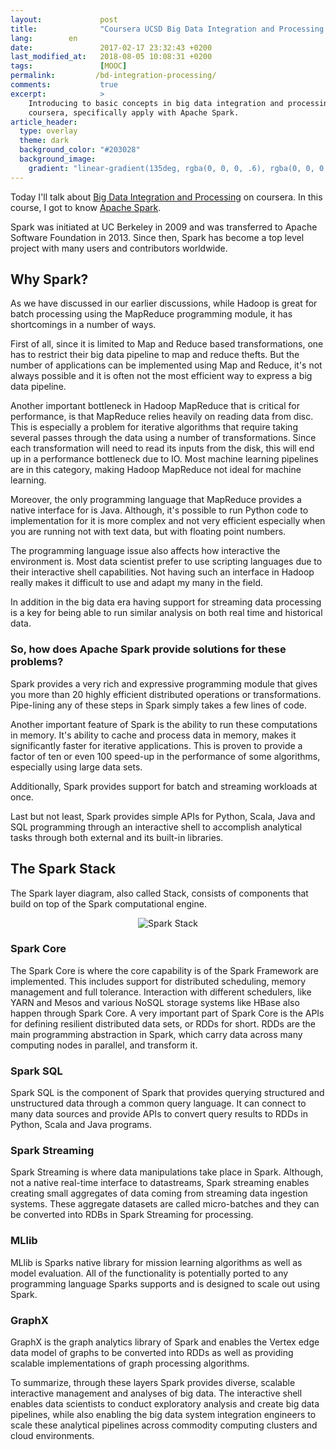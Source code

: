 ```yaml
---
layout:             post
title:              "Coursera UCSD Big Data Integration and Processing review"
lang:        en
date:               2017-02-17 23:32:43 +0200
last_modified_at:   2018-08-05 10:08:31 +0200
tags:               [MOOC]
permalink:         /bd-integration-processing/
comments:           true
excerpt:            >
    Introducing to basic concepts in big data integration and processing by
    coursera, specifically apply with Apache Spark.
article_header:
  type: overlay
  theme: dark
  background_color: "#203028"
  background_image:
    gradient: "linear-gradient(135deg, rgba(0, 0, 0, .6), rgba(0, 0, 0, .4))"
---
```


Today I'll talk about [Big Data Integration and Processing][Big Data Integration and Processing]
on coursera. In this course, I got to know [Apache Spark][Apache Spark].

Spark was initiated at UC Berkeley in 2009 and was transferred to Apache
Software Foundation in 2013. Since then, Spark has become a top level project
with many users and contributors worldwide.

## Why Spark?

As we have discussed in our earlier discussions, while Hadoop is great for batch
processing using the MapReduce programming module, it has shortcomings in a
number of ways.

First of all, since it is limited to Map and Reduce based transformations, one
has to restrict their big data pipeline to map and reduce thefts. But the number
of applications can be implemented using Map and Reduce, it's not always
possible and it is often not the most efficient way to express a big data
pipeline.

Another important bottleneck in Hadoop MapReduce that is critical for
performance, is that MapReduce relies heavily on reading data from disc. This is
especially a problem for iterative algorithms that require taking several passes
through the data using a number of transformations. Since each transformation
will need to read its inputs from the disk, this will end up in a performance
bottleneck due to IO. Most machine learning pipelines are in this category,
making Hadoop MapReduce not ideal for machine learning.

Moreover, the only programming language that MapReduce provides a native
interface for is Java. Although, it's possible to run Python code to
implementation for it is more complex and not very efficient especially when you
are running not with text data, but with floating point numbers.

The programming language issue also affects how interactive the environment is.
Most data scientist prefer to use scripting languages due to their interactive
shell capabilities. Not having such an interface in Hadoop really makes it
difficult to use and adapt my many in the field.

In addition in the big data era having support for streaming data processing is
a key for being able to run similar analysis on both real time and historical
data.

### So, how does Apache Spark provide solutions for these problems?

Spark provides a very rich and expressive programming module that gives you more
than 20 highly efficient distributed operations or transformations. Pipe-lining
any of these steps in Spark simply takes a few lines of code.

Another important feature of Spark is the ability to run these computations in
memory. It's ability to cache and process data in memory, makes it significantly
faster for iterative applications. This is proven to provide a factor of ten or
even 100 speed-up in the performance of some algorithms, especially using large
data sets.

Additionally, Spark provides support for batch and streaming workloads at once.

Last but not least, Spark provides simple APIs for Python, Scala, Java and SQL
programming through an interactive shell to accomplish analytical tasks through
both external and its built-in libraries. 

## The Spark Stack

The Spark layer diagram, also called Stack, consists of components that build on
top of the Spark computational engine.

<p align="center">
  <img alt="Spark Stack" src="{{ site.baseurl }}/images/20170217-spark-stack.png"/>
</p>

### Spark Core

The Spark Core is where the core capability is of the Spark Framework are
implemented. This includes support for distributed scheduling, memory management
and full tolerance. Interaction with different schedulers, like YARN and Mesos
and various NoSQL storage systems like HBase also happen through Spark Core. A
very important part of Spark Core is the APIs for defining resilient distributed
data sets, or RDDs for short. RDDs are the main programming abstraction in Spark,
which carry data across many computing nodes in parallel, and transform it.

### Spark SQL

Spark SQL is the component of Spark that provides querying structured and
unstructured data through a common query language. It can connect to many data
sources and provide APIs to convert query results to RDDs in Python, Scala and
Java programs.

### Spark Streaming

Spark Streaming is where data manipulations take place in Spark. Although, not a
native real-time interface to datastreams, Spark streaming enables creating
small aggregates of data coming from streaming data ingestion systems. These
aggregate datasets are called micro-batches and they can be converted into RDBs
in Spark Streaming for processing.

### MLlib

MLlib is Sparks native library for mission learning algorithms as well as model
evaluation. All of the functionality is potentially ported to any programming
language Sparks supports and is designed to scale out using Spark.

### GraphX

GraphX is the graph analytics library of Spark and enables the Vertex edge data
model of graphs to be converted into RDDs as well as providing scalable
implementations of graph processing algorithms.

To summarize, through these layers Spark provides diverse, scalable interactive
management and analyses of big data. The interactive shell enables data
scientists to conduct exploratory analysis and create big data pipelines, while
also enabling the big data system integration engineers to scale these
analytical pipelines across commodity computing clusters and cloud environments.

[Big Data Integration and Processing]: https://www.coursera.org/learn/big-data-integration-processing
[Apache Spark]: http://spark.apache.org
